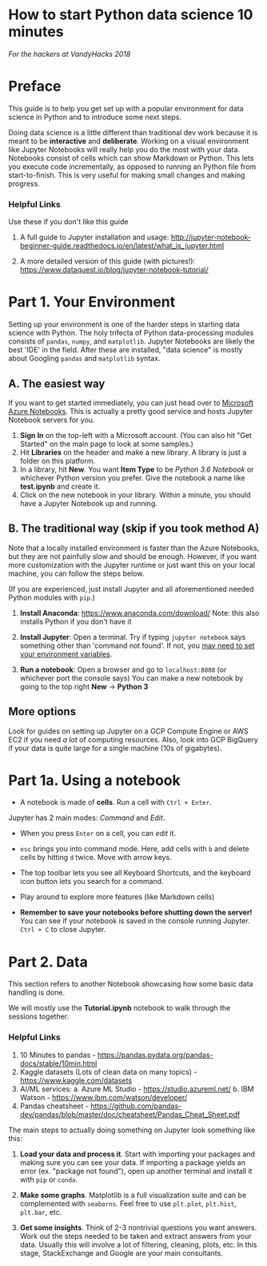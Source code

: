 # How to start Python data science 10 minutes
*For the hackers at VandyHacks 2018*

# Preface 
This guide is to help you get set up with a popular environment for data science in Python and to introduce some next steps.

Doing data science is a little different than traditional dev work because it is meant to be **interactive** and **deliberate**. Working on a visual environment like Jupyter Notebooks will really help you do the most with your data. Notebooks consist of cells which can show Markdown or Python. This lets you execute code incrementally, as opposed to running an Python file from start-to-finish. This is very useful for making small changes and making progress. 

### Helpful Links 
Use these if you don't like this guide

1. A full guide to Jupyter installation and usage: http://jupyter-notebook-beginner-guide.readthedocs.io/en/latest/what_is_jupyter.html

2. A more detailed version of this guide (with pictures!): https://www.dataquest.io/blog/jupyter-notebook-tutorial/

# Part 1. Your Environment 

Setting up your environment is one of the harder steps in starting data science with Python. The holy trifecta of Python data-processing modules consists of `pandas`, `numpy`, and `matplotlib`. Jupyter Notebooks are likely the best 'IDE' in the field. After these are installed, "data science" is mostly about Googling `pandas` and `matplotlib` syntax.

## A. The easiest way
If you want to get started immediately, you can just head over to [Microsoft Azure Notebooks](https://notebooks.azure.com). This is actually a pretty good service and hosts Jupyter Notebook servers for you. 
1. **Sign In** on the top-left with a Microsoft account. (You can also hit "Get Started" on the main page to look at some samples.)
2. Hit **Libraries** on the header and make a new library. A library is just a folder on this platform.
3. In a library, hit **New**. You want **Item Type** to be *Python 3.6 Notebook* or whichever Python version you prefer. Give the notebook a name like **test.ipynb** and create it.
4. Click on the new notebook in your library. Within a minute, you should have a Jupyter Notebook up and running. 

## B. The traditional way (skip if you took method A)
Note that a locally installed environment is faster than the Azure Notebooks, but they are not painfully slow and should be enough. However, if you want more customization with the Jupyter runtime or just want this on your local machine, you can follow the steps below. 

(If you are experienced, just install Jupyter and all aforementioned needed Python modules with `pip`.)

1. **Install Anaconda**: https://www.anaconda.com/download/ 
	Note: this also installs Python if you don't have it
2. **Install Jupyter**: 
	Open a terminal. Try if typing `jupyter notebook` says something other than 'command not found'. If not, you [may need to set your environment variables](https://stackoverflow.com/questions/44597662/conda-command-is-not-recognized-on-windows-10).

3. **Run a notebook**:
	Open a browser and go to `localhost:8888` (or whichever port the console says) 
	You can make a new notebook by going to the top right **New** -> **Python 3**

## More options
Look for guides on setting up Jupyter on a GCP Compute Engine or AWS EC2 if you need *a lot* of computing resources. Also, look into GCP BigQuery if your data is quite large for a single machine (10s of gigabytes). 

# Part 1a. Using a notebook 
- A notebook is made of **cells**. Run a cell with `Ctrl + Enter`. 

Jupyter has 2 main modes: *Command* and *Edit*. 
- When you press `Enter` on a cell, you can *edit* it. 
- `esc` brings you into command mode. Here, add cells with `b` and delete cells by hitting `d` twice. Move with arrow keys. 
- The top toolbar lets you see all Keyboard Shortcuts, and the keyboard icon button lets you search for a command.
- Play around to explore more features (like Markdown cells)

- **Remember to save your notebooks before shutting down the server!** You can see if your notebook is saved in the console running Jupyter. `Ctrl + C` to close Jupyter. 

# Part 2. Data 
This section refers to another Notebook showcasing how some basic data handling is done. 

We will mostly use the **Tutorial.ipynb** notebook to walk through the sessions together. 

### Helpful Links 

1. 10 Minutes to pandas - https://pandas.pydata.org/pandas-docs/stable/10min.html 
2. Kaggle datasets (Lots of clean data on many topics) - https://www.kaggle.com/datasets
3. AI/ML services:
	a. Azure ML Studio - https://studio.azureml.net/
	b. IBM Watson - https://www.ibm.com/watson/developer/
4. Pandas cheatsheet - https://github.com/pandas-dev/pandas/blob/master/doc/cheatsheet/Pandas_Cheat_Sheet.pdf 


The main steps to actually doing something on Jupyter look something like this:

1. **Load your data and process it**. Start with importing your packages and making sure you can see your data. If importing a package yields an error (ex. "package not found"), open up another terminal and install it with `pip` or `conda`. 

2. **Make some graphs**. Matplotlib is a full visualization suite and can be complemented with `seaborns`. Feel free to use `plt.plot`, `plt.hist`, `plt.bar`, etc. 

3. **Get some insights**. Think of 2-3 nontrivial questions you want answers. Work out the steps needed to be taken and extract answers from your data. Usually this will involve a lot of filtering, cleaning, plots, etc. In this stage, StackExchange and Google are your main consultants. 


